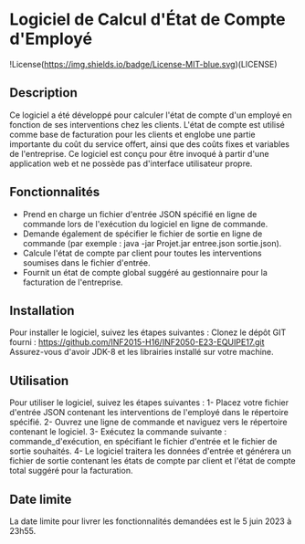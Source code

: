 # Logiciel de Calcul d'État de Compte d'Employé

!License(https://img.shields.io/badge/License-MIT-blue.svg)(LICENSE)

## Description

Ce logiciel a été développé pour calculer l'état de compte d'un employé en fonction de ses interventions chez les clients. L'état de compte est utilisé comme base de facturation pour les clients et englobe une partie importante du coût du service offert, ainsi que des coûts fixes et variables de l'entreprise. Ce logiciel est conçu pour être invoqué à partir d'une application web et ne possède pas d'interface utilisateur propre.

## Fonctionnalités

- Prend en charge un fichier d'entrée JSON spécifié en ligne de commande lors de l'exécution du logiciel en ligne de commande.
- Demande également de spécifier le fichier de sortie en ligne de commande (par exemple : java -jar Projet.jar entree.json sortie.json).
- Calcule l'état de compte par client pour toutes les interventions soumises dans le fichier d'entrée.
- Fournit un état de compte global suggéré au gestionnaire pour la facturation de l'entreprise.

## Installation

Pour installer le logiciel, suivez les étapes suivantes :
Clonez le dépôt GIT fourni : https://github.com/INF2015-H16/INF2050-E23-EQUIPE17.git
Assurez-vous d'avoir JDK-8 et les librairies installé sur votre machine.

## Utilisation

Pour utiliser le logiciel, suivez les étapes suivantes :
   1- Placez votre fichier d'entrée JSON contenant les interventions de l'employé dans le répertoire spécifié.
   2- Ouvrez une ligne de commande et naviguez vers le répertoire contenant le logiciel.
   3- Exécutez la commande suivante : commande_d'exécution, en spécifiant le fichier d'entrée et le fichier de sortie souhaités.
   4- Le logiciel traitera les données d'entrée et générera un fichier de sortie contenant les états de compte par client et l'état de compte total suggéré pour la facturation.

## Date limite

La date limite pour livrer les fonctionnalités demandées est le 5 juin 2023 à 23h55.

